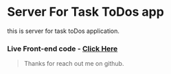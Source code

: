 # Server For Task ToDos app

this is server for task toDos application.

### Live Front-end code - [Click Here](/)

> Thanks for reach out me on github.
